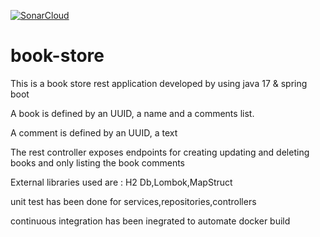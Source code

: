 [![SonarCloud](https://sonarcloud.io/images/project_badges/sonarcloud-white.svg)](https://sonarcloud.io/summary/new_code?id=book_store_spring)

# book-store

This is a book store rest application developed by using java 17 & spring boot

A book is defined by an UUID, a name and a comments list.

A comment is defined by an UUID, a text

The rest controller exposes endpoints for creating updating and deleting books and only listing the book comments

External libraries used are : H2 Db,Lombok,MapStruct

unit test has been done for services,repositories,controllers

continuous integration has been inegrated to automate docker build
 

